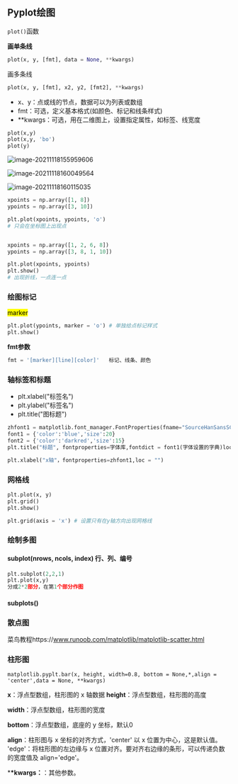 ## Pyplot绘图

`plot()`函数

**画单条线**

```python
plot(x, y, [fmt], data = None, **kwargs)
```

画多条线

```python
plot(x, y, [fmt], x2, y2, [fmt2], **kwargs)
```



- x、y：点或线的节点，数据可以为列表或数组
- fmt：可选，定义基本格式(如颜色、标记和线条样式)
- **kwargs：可选，用在二维图上，设置指定属性，如标签、线宽度

```python
plot(x,y)
plot(x,y, 'bo')
plot(y)
```

![image-20211118155959606](https://cdn.jsdelivr.net/gh/moon-Light404/my-picGo@master/img/202111181559716.png)

![image-20211118160049564](https://cdn.jsdelivr.net/gh/moon-Light404/my-picGo@master/img/202111181602652.png)

![image-20211118160115035](https://cdn.jsdelivr.net/gh/moon-Light404/my-picGo@master/img/202111181601122.png)

```python
xpoints = np.array([1, 8])
ypoints = np.array([3, 10])

plt.plot(xpoints, ypoints, 'o')
# 只会在坐标图上出现点


xpoints = np.array([1, 2, 6, 8])
ypoints = np.array([3, 8, 1, 10])

plt.plot(xpoints, ypoints)
plt.show()
# 出现折线，一点连一点
```



### 绘图标记

<mark>marker</mark>

```python
plt.plot(ypoints, marker = 'o') # 单独给点标记样式
plt.show()
```



**fmt参数**

```python
fmt = '[marker][line][color]'   标记、线条、颜色
```





### 轴标签和标题

- plt.xlabel("标签名")
- plt.ylabel("标签名")
- plt.title("图标题")

```python
zhfont1 = matplotlib.font_manager.FontProperties(fname="SourceHanSansSC-Bold.otf", size=18)
font1 = {'color':'blue','size':20}
font2 = {'color':'darkred','size':15}
plt.title("标题", fontproperties=字体库,fontdict = font1(字体设置的字典)loc = "位置")

plt.xlabel("x轴"，fontproperties=zhfont1,loc = "")

```



### 网格线

```python
plt.plot(x, y)
plt.grid()
plt.show()

plt.grid(axis = 'x') # 设置只有在y轴方向出现网格线

```



### 绘制多图

#### subplot(nrows, ncols, index) 行、列、编号

```python
plt.subplot(2,2,1)
plt.plot(x,y)
分成2*2部分，在第1个部分作图
```



#### subplots()



### 散点图

菜鸟教程https://www.runoob.com/matplotlib/matplotlib-scatter.html







### 柱形图

`matplotlib.pyplt.bar(x, height, width=0.8, bottom = None,*,align = 'center',data = None, **kwargs)`

**x**：浮点型数组，柱形图的 x 轴数据
**height**：浮点型数组，柱形图的高度

**width**：浮点型数组，柱形图的宽度

**bottom**：浮点型数组，底座的 y 坐标，默认0

**align**：柱形图与 x 坐标的对齐方式，'center' 以 x 位置为中心，这是默认值。 'edge'：将柱形图的左边缘与 x 位置对齐。要对齐右边缘的条形，可以传递负数的宽度值及 align='edge'。

***\*kwargs：**：其他参数。

